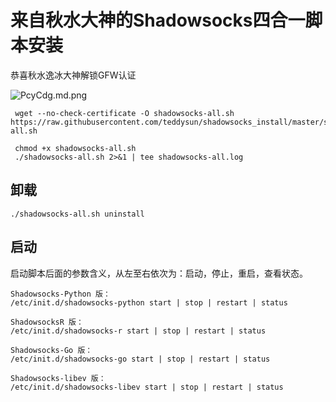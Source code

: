 # 来自秋水大神的Shadowsocks四合一脚本安装

恭喜秋水逸冰大神解锁GFW认证

![PcyCdg.md.png](https://s1.ax1x.com/2018/08/12/PcyCdg.md.png)

~~~
 wget --no-check-certificate -O shadowsocks-all.sh https://raw.githubusercontent.com/teddysun/shadowsocks_install/master/shadowsocks-all.sh

 chmod +x shadowsocks-all.sh
 ./shadowsocks-all.sh 2>&1 | tee shadowsocks-all.log
~~~



## 卸载

~~~
./shadowsocks-all.sh uninstall
~~~

## 启动

启动脚本后面的参数含义，从左至右依次为：启动，停止，重启，查看状态。

 ~~~
Shadowsocks-Python 版：
/etc/init.d/shadowsocks-python start | stop | restart | status

ShadowsocksR 版：
/etc/init.d/shadowsocks-r start | stop | restart | status

Shadowsocks-Go 版：
/etc/init.d/shadowsocks-go start | stop | restart | status

Shadowsocks-libev 版：
/etc/init.d/shadowsocks-libev start | stop | restart | status
 ~~~


